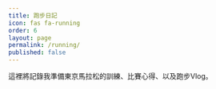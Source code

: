 ```yaml
---
title: 跑步日記
icon: fas fa-running
order: 6
layout: page
permalink: /running/
published: false
---
```


這裡將記錄我準備東京馬拉松的訓練、比賽心得、以及跑步Vlog。
